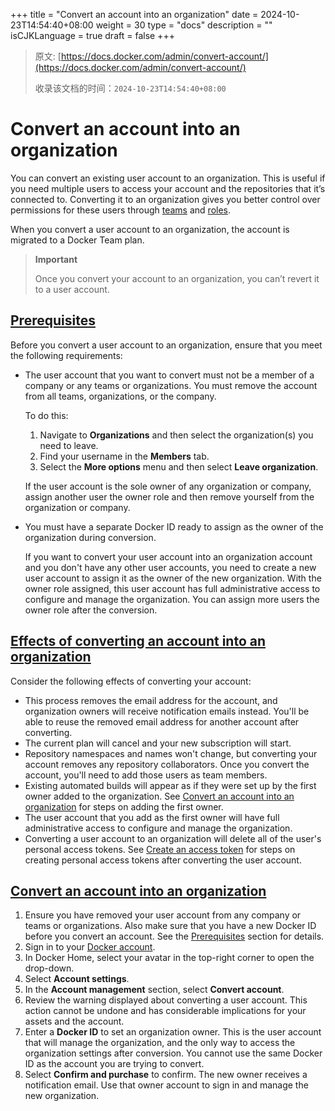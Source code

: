 +++
title = "Convert an account into an organization"
date = 2024-10-23T14:54:40+08:00
weight = 30
type = "docs"
description = ""
isCJKLanguage = true
draft = false
+++

> 原文: [https://docs.docker.com/admin/convert-account/](https://docs.docker.com/admin/convert-account/)
>
> 收录该文档的时间：`2024-10-23T14:54:40+08:00`

# Convert an account into an organization

You can convert an existing user account to an organization. This is useful if you need multiple users to access your account and the repositories that it’s connected to. Converting it to an organization gives you better control over permissions for these users through [teams](https://docs.docker.com/admin/organization/manage-a-team/) and [roles](https://docs.docker.com/security/for-admins/roles-and-permissions/).

When you convert a user account to an organization, the account is migrated to a Docker Team plan.

> **Important**
>
> 
>
> Once you convert your account to an organization, you can’t revert it to a user account.

## [Prerequisites](https://docs.docker.com/admin/convert-account/#prerequisites)

Before you convert a user account to an organization, ensure that you meet the following requirements:

- The user account that you want to convert must not be a member of a company or any teams or organizations. You must remove the account from all teams, organizations, or the company.

  To do this:

  1. Navigate to **Organizations** and then select the organization(s) you need to leave.
  2. Find your username in the **Members** tab.
  3. Select the **More options** menu and then select **Leave organization**.

  If the user account is the sole owner of any organization or company, assign another user the owner role and then remove yourself from the organization or company.

- You must have a separate Docker ID ready to assign as the owner of the organization during conversion.

  If you want to convert your user account into an organization account and you don't have any other user accounts, you need to create a new user account to assign it as the owner of the new organization. With the owner role assigned, this user account has full administrative access to configure and manage the organization. You can assign more users the owner role after the conversion.

## [Effects of converting an account into an organization](https://docs.docker.com/admin/convert-account/#effects-of-converting-an-account-into-an-organization)

Consider the following effects of converting your account:

- This process removes the email address for the account, and organization owners will receive notification emails instead. You'll be able to reuse the removed email address for another account after converting.
- The current plan will cancel and your new subscription will start.
- Repository namespaces and names won't change, but converting your account removes any repository collaborators. Once you convert the account, you'll need to add those users as team members.
- Existing automated builds will appear as if they were set up by the first owner added to the organization. See [Convert an account into an organization](https://docs.docker.com/admin/convert-account/#convert-an-account-into-an-organization) for steps on adding the first owner.
- The user account that you add as the first owner will have full administrative access to configure and manage the organization.
- Converting a user account to an organization will delete all of the user's personal access tokens. See [Create an access token](https://docs.docker.com/security/for-developers/access-tokens/#create-an-access-token) for steps on creating personal access tokens after converting the user account.

## [Convert an account into an organization](https://docs.docker.com/admin/convert-account/#convert-an-account-into-an-organization)

1. Ensure you have removed your user account from any company or teams or organizations. Also make sure that you have a new Docker ID before you convert an account. See the [Prerequisites](https://docs.docker.com/admin/convert-account/#prerequisites) section for details.
2. Sign in to your [Docker account](https://app.docker.com/login).
3. In Docker Home, select your avatar in the top-right corner to open the drop-down.
4. Select **Account settings**.
5. In the **Account management** section, select **Convert account**.
6. Review the warning displayed about converting a user account. This action cannot be undone and has considerable implications for your assets and the account.
7. Enter a **Docker ID** to set an organization owner. This is the user account that will manage the organization, and the only way to access the organization settings after conversion. You cannot use the same Docker ID as the account you are trying to convert.
8. Select **Confirm and purchase** to confirm. The new owner receives a notification email. Use that owner account to sign in and manage the new organization.
